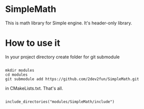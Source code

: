 # SimpleMath

This is math library for Simple engine. It's header-only library.

# How to use it

In your project directory create folder for git submodule

```console

mkdir modules
cd modules
git submodule add https://github.com/2dev2fun/SimpleMath.git

```

in CMakeLists.txt. That's all.

```

include_directories("modules/SimpleMath/include")

```
